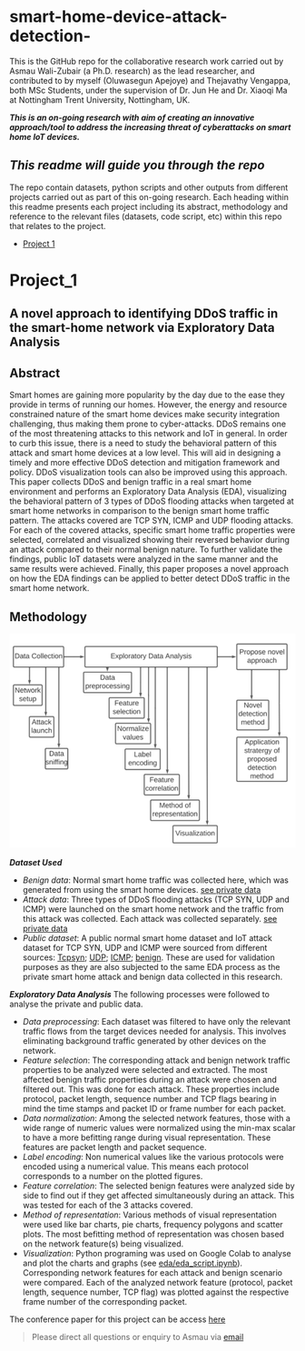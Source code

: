 # smart-home-device-attack-detection-
This is the GitHub repo for the collaborative research work carried out  by Asmau Wali-Zubair (a Ph.D. research) as the lead researcher, and contributed to by myself (Oluwasegun Apejoye) and Thejavathy Vengappa, both MSc Students, under the supervision of Dr. Jun He and Dr. Xiaoqi Ma at Nottingham Trent University, Nottingham, UK.

_**This is an on-going research with aim of creating an innovative approach/tool to address the increasing threat of cyberattacks on smart home IoT devices.**_

_**This readme will guide you through the repo**_
---
The repo contain datasets, python scripts and other outputs from different projects carried out as part of this on-going research. Each heading within this readme presents each project including its abstract, methodology and reference to the relevant files (datasets, code script, etc) within this repo that relates to the project.
- [Project 1](#Project_1)  


# Project_1
A novel approach to identifying DDoS traffic in the smart-home network via Exploratory Data Analysis
---	
## Abstract
Smart homes are gaining more popularity by the day due to the ease they provide in terms of running our homes. However, the energy and resource constrained nature of the smart home devices make security integration challenging, thus making them prone to cyber-attacks. DDoS remains one of the most threatening attacks to this network and IoT in general. In order to curb this issue, there is a need to study the behavioral pattern of this attack and smart home devices at a low level. This will aid in designing a timely and more effective DDoS detection and mitigation framework and policy. DDoS visualization tools can also be improved using this approach. This paper collects DDoS and benign traffic in a real smart home environment and performs an Exploratory Data Analysis (EDA), visualizing the behavioral pattern of 3 types of DDoS flooding attacks when targeted at smart home networks in comparison to the benign smart home traffic pattern. The attacks covered are TCP SYN, ICMP and UDP flooding attacks. For each of the covered attacks, specific smart home traffic properties were selected, correlated and visualized showing their reversed behavior during an attack compared to their normal benign nature. To further validate the findings, public IoT datasets were analyzed in the same manner and the same results were achieved. Finally, this paper proposes a novel approach on how the EDA findings can be applied to better detect DDoS traffic in the smart home network.

## Methodology
![image](images/methodology_sketch.png)

_**Dataset Used**_ 
* _Benign data_: Normal smart home traffic was collected here, which was generated from using the smart home devices. [see private data](data/private_data/)
* _Attack data_: Three types of DDoS flooding attacks (TCP SYN, UDP and ICMP) were launched on the smart home network and the traffic from this attack was collected. Each attack was collected separately. [see private data](data/private_data/)
* _Public dataset_: A public normal smart home dataset and IoT attack dataset for TCP SYN, UDP and ICMP were sourced from different sources: [Tcpsyn](); [UDP](); [ICMP](); [benign](). These are used for validation purposes as they are also subjected to the same EDA process as the private smart home attack and benign data collected in this research.

_**Exploratory Data Analysis**_
The following processes were followed to analyse the private and public data.
* _Data preprocessing_: Each dataset was filtered to have only the relevant traffic flows from the target devices needed for analysis. This involves eliminating background traffic generated by other devices on the network.
* _Feature selection_: The corresponding attack and benign network traffic properties to be analyzed were selected and extracted. The most affected benign traffic properties during an attack were chosen and filtered out. This was done for each attack. These properties include protocol, packet length, sequence number and TCP flags bearing in mind the time stamps and packet ID or frame number for each packet.
* _Data normalization_: Among the selected network features, those with a wide range of numeric values were normalized using the min-max scalar to have a more befitting range during visual representation. These features are packet length and packet sequence.
* _Label encoding_: Non numerical values like the various protocols were encoded using a numerical value. This means each protocol corresponds to a number on the plotted figures.
* _Feature correlation_: The selected benign features were analyzed side by side to find out if they get affected simultaneously during an attack. This was tested for each of the 3 attacks covered.
* _Method of representation_: Various methods of visual representation were used like bar charts, pie charts, frequency polygons and scatter plots. The most befitting method of representation was chosen based on the network feature(s) being visualized.
* _Visualization_: Python programing was used on Google Colab to analyse and plot the charts and graphs (see [eda/eda_script.ipynb](eda/eda_script.ipynb)). Corresponding network features for each attack and benign scenario were compared. Each of the analyzed network feature (protocol, packet length, sequence number, TCP flag) was plotted against the respective frame number of the corresponding packet.


The conference paper for this project can be access [here](https://ieeexplore.ieee.org/abstract/document/9704944/)
> Please direct all questions or enquiry to Asmau via [email](n0825492@my.ntu.ac.uk)


